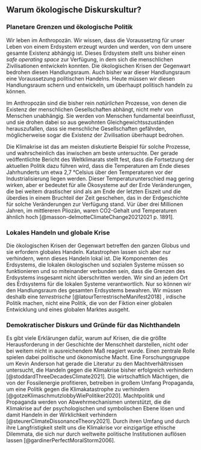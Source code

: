 ## Warum ökologische Diskurskultur?

### Planetare Grenzen und ökologische Politik

Wir leben im Anthropozän. Wir wissen, dass die Voraussetzng für unser Leben von einem Erdsystem erzeugt wurden und werden, von dem unsere gesamte Existenz abhängig ist. Dieses Erdsystem stellt uns bisher einen *safe operating space* zur Verfügung, in dem sich die menschlichen Zivilisationen entwickeln konnten. Die ökologischen Krisen der Gegenwart bedrohen diesen Handlungsraum. Auch bisher war dieser Handlungsraum eine Voraussetzung politischen Handelns. Heute müssen wir diesen Handlungsraum schern und entwickeln, um überhaupt politisch handeln zu können.

Im Anthropozän sind die bisher rein *natürlichen* Prozesse, von denen die Existenz der menschlichen Gesellschaften abhängt, nicht mehr von Menschen unabhängig. Sie werden von Menschen fundamental beeinflusst, und sie drohen dabei so aus gewohnten Gleichgewichtsszuständen herauszufallen, dass sie menschliche Gesellschaften gefährden, möglicherweise sogar die Existenz der Zivilisation überhaupt bedrohen. 

Die Klimakrise ist das am meisten diskutierte Beispiel für solche Prozesse, und wahrscheinlich das inwischen am beste untersuchte. Der gerade veöffentlichte Bericht des Weltklimarats stellt fest, dass die Fortsetzung der aktuellen Politik dazu führen wird, dass die Temperaturen am Ende dieses Jahrhunderts um etwa 2,7 °Celsius über den Temperaturen vor der Industrialisierung liegen werden. Dieser Temperaturunterschied mag gering wirken, aber er bedeutet für alle Ökosysteme auf der Erde Veränderungen, die bei weitem drastischer sind als am Ende der letzten Eiszeit und die überdies in einem Bruchteil der Zeit geschehen, das in der Erdgeschichte für solche Veränderungen zur Verfügung stand. Vür über drei Millionen Jahren, im mittlereren Pliozän, waren CO2-Gehalt und Temperaturen ähnlich hoch [@masson-delmotteClimateChange20212021 p. 1891].

### Lokales Handeln und globale Krise

Die ökologischen Krisen der Gegenwart betreffen den ganzen Globus und sie erfordern globales Handeln. Katastrophen lassen sich aber nur verhindern, wenn dieses Handeln lokal ist. Die Komponenten des Erdsystems, die lokalen ökologischen und sozialen Systeme müssen so funktionieren und so miteinander verbunden sein, dass die Grenzen des Erdsystems insgesamt nicht überschritten werden. Wir sind an jedem Ort des Erdsystems für die lokalen Systeme verantwortlich. Nur so können wir den Handlungsraum des gesamten Erdsystems bewahren. Wir müssen deshalb eine *terrestrische* [@latourTerrestrischeManifest2018] , irdische Politik machen, nicht eine Politik, die von der Fiktion einer globalen Entwicklung und eines globalen Marktes ausgeht. 

### Demokratischer Diskurs und Gründe für das Nichthandeln

Es gibt viele Erklärungen dafür, warum auf Krisen, die die größte Herausforderung in der Geschichte der Menschheit darstellen, nicht oder bei weitem nicht in ausreichendem Maß reagiert wurde. Einen zentrale Rolle spielen dabei politische und ökonomische Macht. Eine Forschungsgruppe um Kevin Anderson hat gerade die Literatur zu den Machtverhältnissen untersucht, die Handeln gegen die Klimakrise bisher erfolgreich verhindern [@stoddardThreeDecadesClimate2021]. Die wirtschaftlich Mächtigen, die von der Fossilenergie profitieren, betreiben in großem Umfang Propaganda, um eine Politik gegen die Klimakatastrophe zu verhindern [@gotzeKlimaschmutzlobbyWiePolitiker2020]. Machtpolitik und Propaganda werden von Abwehrmechanismen unterstützt, die die Klimakrise auf der psychologischen und symbolischen Ebene lösen und damit Handeln in der Wirklichkeit verhindern [@steurerClimateDissonanceTheory2021]. Durch ihren Umfang und durch ihre Langfristigkeit stellt uns die Klimakrise vor einzigartige ethische Dilemmata, die sich nur durch weltweite politische Institutionen auflösen lassen [@gardinerPerfectMoralStorm2006]. 